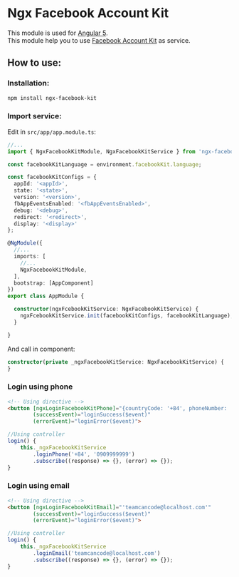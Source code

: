 # Ngx Facebook Account Kit

This module is used for [Angular 5](https://angular.io/).  
This module help you to use [Facebook Account Kit](https://developers.facebook.com/docs/accountkit/webjs) as service.  

How to use:
-------------
### Installation:
```html
npm install ngx-facebook-kit
```
    
### Import service:
Edit in `src/app/app.module.ts`:
```typescript
//...
import { NgxFacebookKitModule, NgxFacebookKitService } from 'ngx-facebook-kit';

const facebookKitLanguage = environment.facebookKit.language;

const facebookKitConfigs = {
  appId: '<appId>',
  state: '<state>',
  version: '<version>',
  fbAppEventsEnabled: '<fbAppEventsEnabled>',
  debug: '<debug>',
  redirect: '<redirect>',
  display: '<display>'
};

@NgModule({
  //...
  imports: [
    //...
    NgxFacebookKitModule,
  ],
  bootstrap: [AppComponent]
})
export class AppModule {

  constructor(ngxFcebookKitService: NgxFacebookKitService) {
    ngxFcebookKitService.init(facebookKitConfigs, facebookKitLanguage);
  }

}
```

And call in component:
```typescript
constructor(private _ngxFacebookKitService: NgxFacebookKitService) {
}
```

### Login using phone
```html
<!-- Using directive -->
<button [ngxLoginFacebookKitPhone]="{countryCode: '+84', phoneNumber: '0909999999'}"
		(successEvent)="loginSuccess($event)"
		(errorEvent)="loginError($event)">
```

```typescript
//Using controller
login() {
    this._ngxFacebookKitService
        .loginPhone('+84', '0909999999')
        .subscribe((response) => {}, (error) => {});
}
```

### Login using email
```html
<!-- Using directive -->
<button [ngxLoginFacebookKitEmail]="'teamcancode@localhost.com'"
		(successEvent)="loginSuccess($event)"
		(errorEvent)="loginError($event)">
```

```typescript
//Using controller
login() {
    this._ngxFacebookKitService
        .loginEmail('teamcancode@localhost.com')
        .subscribe((response) => {}, (error) => {});
}
```
